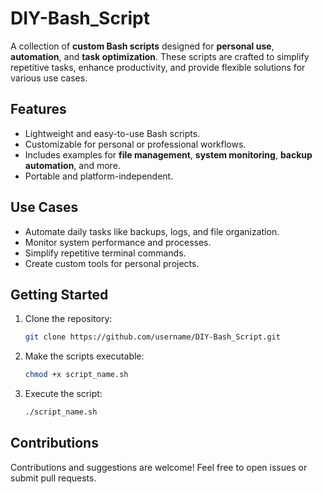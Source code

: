 # DIY-Bash_Script
A collection of **custom Bash scripts** designed for **personal use**, **automation**, and **task optimization**. These scripts are crafted to simplify repetitive tasks, enhance productivity, and provide flexible solutions for various use cases.  

## Features 
- Lightweight and easy-to-use Bash scripts.  
- Customizable for personal or professional workflows.  
- Includes examples for **file management**, **system monitoring**, **backup automation**, and more.  
- Portable and platform-independent.  

## Use Cases  
- Automate daily tasks like backups, logs, and file organization.  
- Monitor system performance and processes.  
- Simplify repetitive terminal commands.  
- Create custom tools for personal projects.  

## Getting Started  
1. Clone the repository:  
   ```bash
   git clone https://github.com/username/DIY-Bash_Script.git
   ```  
2. Make the scripts executable:  
   ```bash
   chmod +x script_name.sh
   ```  
3. Execute the script:  
   ```bash
   ./script_name.sh
   ```  

## Contributions 
Contributions and suggestions are welcome! Feel free to open issues or submit pull requests.  
